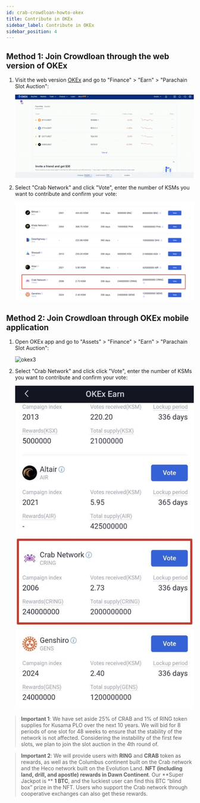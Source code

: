 ```yaml
---
id: crab-crowdloan-howto-okex
title: Contribute in OKEx
sidebar_label: Contribute in OKEx
sidebar_position: 4
---
```



## Method 1: Join Crowdloan through the web version of OKEx

1. Visit the web version [OKEx](https://www.okex.com/) and go to "Finance" > "Earn" > "Parachain Slot Auction":

   ![okex1](../assets/crowdloan/okex1.gif)

2. Select "Crab Network" and click "Vote", enter the number of KSMs you want to contribute and confirm your vote:

   ![okex2](../assets/crowdloan/okex2.png)

## Method 2: Join Crowdloan through OKEx mobile application

1. Open OKEx app and go to "Assets" > "Finance" > "Earn" > "Parachain Slot Auction":

   ![okex3](../assets/crowdloan/okex3.gif)

2. Select "Crab Network" and click click "Vote", enter the number of KSMs you want to contribute and confirm your vote:

   ![okex4](../assets/crowdloan/okex4.jpg)

> **Important 1**: We have set aside 25% of CRAB and 1% of RING token supplies for Kusama PLO over the next 10 years. We will bid for 8 periods of one slot for 48 weeks to ensure that the stability of the network is not affected. Considering the instability of the first few slots, we plan to join the slot auction in the 4th round of.

> **Important 2**: We will provide users with **RING** and **CRAB** token as rewards, as well as the Columbus continent built on the Crab network and the Heco network built on the Evolution Land. **NFT (including land, drill, and apostle) rewards in Dawn Continent**. Our **Super Jackpot is ** **1 BTC**, and the luckiest user can find this BTC “blind box” prize in the NFT. Users who support the Crab network through cooperative exchanges can also get these rewards.